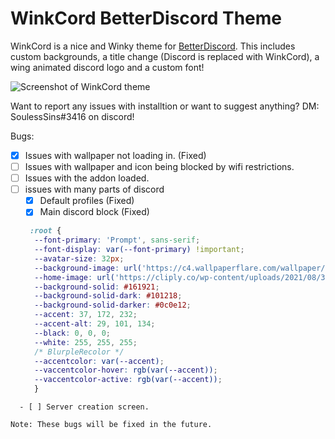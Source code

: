 # WinkCord BetterDiscord Theme

WinkCord is a nice and Winky theme for [BetterDiscord](https://betterdiscord.app). This includes custom backgrounds, a title change (Discord is replaced with WinkCord), a wing animated discord logo and a custom font!

![Screenshot of WinkCord theme](https://github.com/XurEmp/WInkCordTheme/blob/main/screenshot.png)

Want to report any issues with installtion or want to suggest anything? DM: SoulessSins#3416 on discord!

Bugs:

- [x] Issues with wallpaper not loading in. (Fixed)
- [ ] Issues with wallpaper and icon being blocked by wifi restrictions. 
- [ ] Issues with the addon loaded.
- [ ] issues with many parts of discord
  - [x] Default profiles (Fixed)
  - [x] Main discord block (Fixed)
  ```css
   :root {
	--font-primary: 'Prompt', sans-serif;
	--font-display: var(--font-primary) !important;
	--avatar-size: 32px;
	--background-image: url('https://c4.wallpaperflare.com/wallpaper/448/174/357/neon-4k-hd-best-for-desktop-wallpaper-preview.jpg');
	--home-image: url('https://cliply.co/wp-content/uploads/2021/08/372108630_DISCORD_LOGO_400.gif');
	--background-solid: #161921;
	--background-solid-dark: #101218;
	--background-solid-darker: #0c0e12;
	--accent: 37, 172, 232;
	--accent-alt: 29, 101, 134;
	--black: 0, 0, 0;
	--white: 255, 255, 255;
	/* BlurpleRecolor */
	--accentcolor: var(--accent);
	--vaccentcolor-hover: rgb(var(--accent));
	--vaccentcolor-active: rgb(var(--accent));
	}
```
  - [ ] Server creation screen.

Note: These bugs will be fixed in the future.
